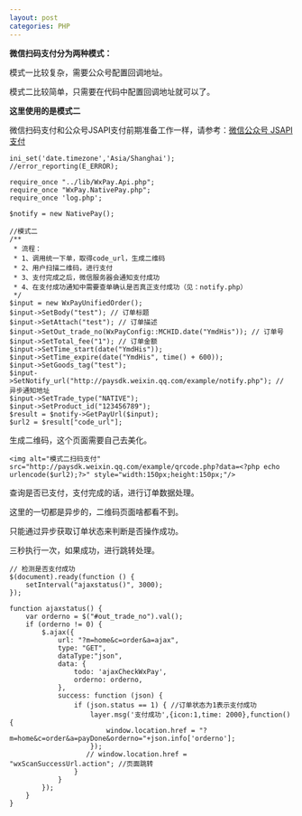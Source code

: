 ```yaml
---
layout: post
categories: PHP
---
```


**微信扫码支付分为两种模式：**

模式一比较复杂，需要公众号配置回调地址。

模式二比较简单，只需要在代码中配置回调地址就可以了。

**这里使用的是模式二**

微信扫码支付和公众号JSAPI支付前期准备工作一样，请参考：[微信公众号 JSAPI 支付](https://jasonpsr.github.io/2016/05/15/%E5%BE%AE%E4%BF%A1%E5%85%AC%E4%BC%97%E5%8F%B7-JSAPI-%E6%94%AF%E4%BB%98)

```
ini_set('date.timezone','Asia/Shanghai');
//error_reporting(E_ERROR);

require_once "../lib/WxPay.Api.php";
require_once "WxPay.NativePay.php";
require_once 'log.php';

$notify = new NativePay();

//模式二
/**
 * 流程：
 * 1、调用统一下单，取得code_url，生成二维码
 * 2、用户扫描二维码，进行支付
 * 3、支付完成之后，微信服务器会通知支付成功
 * 4、在支付成功通知中需要查单确认是否真正支付成功（见：notify.php）
 */
$input = new WxPayUnifiedOrder();
$input->SetBody("test"); // 订单标题
$input->SetAttach("test"); // 订单描述
$input->SetOut_trade_no(WxPayConfig::MCHID.date("YmdHis")); // 订单号
$input->SetTotal_fee("1"); // 订单金额
$input->SetTime_start(date("YmdHis"));
$input->SetTime_expire(date("YmdHis", time() + 600));
$input->SetGoods_tag("test");
$input->SetNotify_url("http://paysdk.weixin.qq.com/example/notify.php"); // 异步通知地址
$input->SetTrade_type("NATIVE");
$input->SetProduct_id("123456789");
$result = $notify->GetPayUrl($input);
$url2 = $result["code_url"];
```

生成二维码，这个页面需要自己去美化。

```
<img alt="模式二扫码支付" src="http://paysdk.weixin.qq.com/example/qrcode.php?data=<?php echo urlencode($url2);?>" style="width:150px;height:150px;"/>
```

查询是否已支付，支付完成的话，进行订单数据处理。

这里的一切都是异步的，二维码页面啥都看不到。

只能通过异步获取订单状态来判断是否操作成功。

三秒执行一次，如果成功，进行跳转处理。

```
// 检测是否支付成功
$(document).ready(function () {
    setInterval("ajaxstatus()", 3000);
});

function ajaxstatus() {
    var orderno = $("#out_trade_no").val();
    if (orderno != 0) {
        $.ajax({
            url: "?m=home&c=order&a=ajax",
            type: "GET",
            dataType:"json",
            data: {
                todo: 'ajaxCheckWxPay',
                orderno: orderno,
            },
            success: function (json) {
                if (json.status == 1) { //订单状态为1表示支付成功
                    layer.msg('支付成功',{icon:1,time: 2000},function(){
                        window.location.href = "?m=home&c=order&a=payDone&orderno="+json.info['orderno'];
                    });
                   // window.location.href = "wxScanSuccessUrl.action"; //页面跳转
                }
            }
        });
    }
}
```